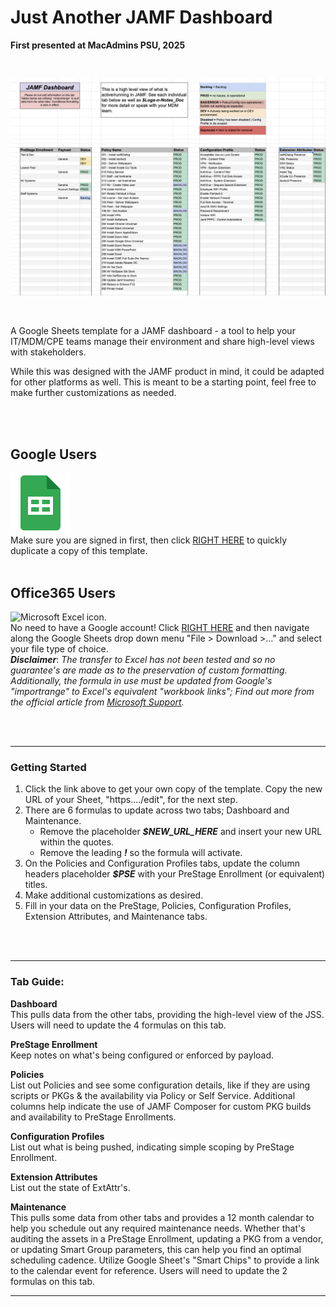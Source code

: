 # Just Another JAMF Dashboard
**First presented at MacAdmins PSU, 2025**

<br>

![Screenshot of the Dashboard.](/images/dashboard-screenshot.png)

<br>

A Google Sheets template for a JAMF dashboard - a tool to help your IT/MDM/CPE teams manage their environment and share high-level views with stakeholders.

While this was designed with the JAMF product in mind, it could be adapted for other platforms as well. This is meant to be a starting point, feel free to make further customizations as needed.


<br>
<br>

## Google Users
![Google Sheets icon.](/images/logo_sheets_2020q4_color_1x_web_96dp.png)  
    Make sure you are signed in first, then click [RIGHT HERE](https://docs.google.com/spreadsheets/d/1CpdAGVssBiA5Ef8Y49X9duA_e1Tlcjp7S0KEKbdiNcA/template/preview) to quickly duplicate a copy of this template.
<br>
<br>

## Office365 Users
![Microsoft Excel icon.](/images/Microsoft_Office_Excel_(2019–present).png)  
    No need to have a Google account! Click [RIGHT HERE](https://docs.google.com/spreadsheets/d/1CpdAGVssBiA5Ef8Y49X9duA_e1Tlcjp7S0KEKbdiNcA/edit) and then navigate along the Google Sheets drop down menu "File > Download >..." and select your file type of choice. 
    <br> _**Disclaimer**_: _The transfer to Excel has not been tested and so no guarantee's are made as to the preservation of custom formatting. Additionally, the formula in use must be updated from Google's "importrange" to Excel's equivalent "workbook links"; Find out more from the official article from [Microsoft Support](https://support.microsoft.com/en-us/office/create-workbook-links-c98d1803-dd75-4668-ac6a-d7cca2a9b95f)._

<br>
<br>

---


### Getting Started

1. Click the link above to get your own copy of the template. Copy the new URL of your Sheet, "https..../edit", for the next step.
2. There are 6 formulas to update across two tabs; Dashboard and Maintenance.
    - Remove the placeholder *__$NEW_URL_HERE__* and insert your new URL within the quotes.
    - Remove the leading *__!__* so the formula will activate.
3. On the Policies and Configuration Profiles tabs, update the column headers placeholder *__$PSE__* with your PreStage Enrollment (or equivalent) titles. 
3. Make additional customizations as desired. 
4. Fill in your data on the PreStage, Policies, Configuration Profiles, Extension Attributes, and Maintenance tabs. 

<br>
<br>

---

### Tab Guide:
**Dashboard** <br> This pulls data from the other tabs, providing the high-level view of the JSS. Users will need to update the 4 formulas on this tab. 

**PreStage Enrollment** <br> Keep notes on what's being configured or enforced by payload.

**Policies** <br> List out Policies and see some configuration details, like if they are using scripts or PKGs & the availability via Policy or Self Service. Additional columns help indicate the use of JAMF Composer for custom PKG builds and availability to PreStage Enrollments.

**Configuration Profiles** <br> List out what is being pushed, indicating simple scoping by PreStage Enrollment. 

**Extension Attributes** <br> List out the state of ExtAttr's.

**Maintenance** <br> This pulls some data from other tabs and provides a 12 month calendar to help you schedule out any required maintenance needs. Whether that's auditing the assets in a PreStage Enrollment, updating a PKG from a vendor, or updating Smart Group parameters, this can help you find an optimal scheduling cadence. Utilize Google Sheet's "Smart Chips" to provide a link to the calendar event for reference. Users will need to update the 2 formulas on this tab.

---